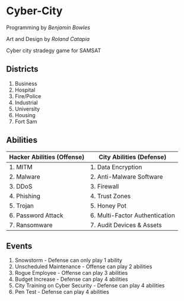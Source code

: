 # Cyber-City

Programming by *Benjamin Bowles*

Art and Design by *Roland Catapia*

Cyber city stradegy game for SAMSAT

## Districts

1. Business
2. Hospital
3. Fire/Police
4. Industrial
5. University
6. Housing
7. Fort Sam

## Abilities

| Hacker Abilities (Offense) | City Abilities (Defense)       |
| -------------------------- | ------------------------------ |
| 1. MITM                    | 1. Data Encryption             |
| 2. Malware                 | 2. Anti-Malware Software       |
| 3. DDoS                    | 3. Firewall                    |
| 4. Phishing                | 4. Trust Zones                 |
| 5. Trojan                  | 5. Honey Pot                   |
| 6. Password Attack         | 6. Multi-Factor Authentication |
| 7. Ransomware              | 7. Audit Devices & Assets      |

## Events

1. Snowstorm - Defense can only play 1 ability
2. Unscheduled Maintenance - Offense can play 2 abilities
3. Rogue Employee - Offense can play 3 abilities
4. Budget Increase - Defense can play 4 abilities
5. City Training on Cyber Security - Defense can play 4 abilities
6. Pen Test - Defense can play 4 abilities